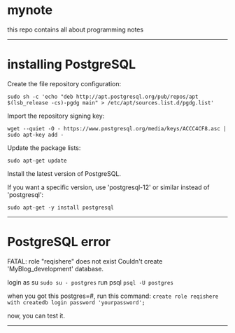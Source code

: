 # mynote
this repo contains all about programming notes

---

# installing PostgreSQL

Create the file repository configuration:

`sudo sh -c 'echo "deb http://apt.postgresql.org/pub/repos/apt $(lsb_release -cs)-pgdg main" > /etc/apt/sources.list.d/pgdg.list'`

Import the repository signing key:

`wget --quiet -O - https://www.postgresql.org/media/keys/ACCC4CF8.asc | sudo apt-key add -`

Update the package lists:

`sudo apt-get update`

Install the latest version of PostgreSQL.

If you want a specific version, use 'postgresql-12' or similar instead of 'postgresql':

`sudo apt-get -y install postgresql`

---

# PostgreSQL error
FATAL:  role "reqishere" does not exist
Couldn't create 'MyBlog_development' database.

login as su
`sudo su - postgres`
run psql
`psql -U postgres`

when you got this postgres=#, run this command:
`create role reqishere with createdb login password 'yourpassword';`

now, you can test it.

---

